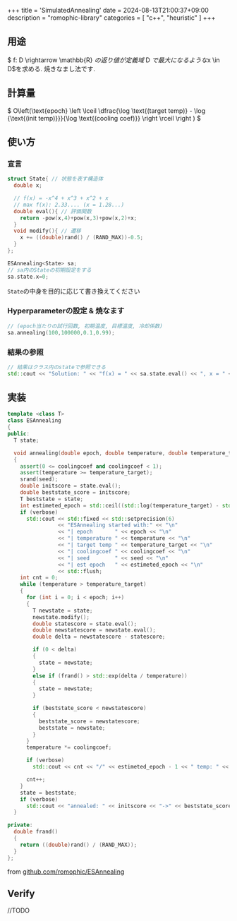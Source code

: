 +++
title = 'SimulatedAnnealing'
date = 2024-08-13T21:00:37+09:00
description = "romophic-library"
categories = [
  "c++",
  "heuristic"
]
+++
## 用途
$ f: D \rightarrow \mathbb{R} $の返り値が定義域$ D $で最大になるような$x \in D$を求める. 焼きなまし法です.

## 計算量
$ O\left(\text{epoch} \left \lceil \dfrac{\log \text{(target temp)} - \log {\text{(init  temp)}}}{\log \text{(cooling coef)}} \right \rceil \right ) $

## 使い方
### 宣言
```cpp
struct State{ // 状態を表す構造体
  double x;

  // f(x) = -x^4 + x^3 + x^2 + x
  // max f(x): 2.33.... (x = 1.28...)
  double eval(){ // 評価関数
    return -pow(x,4)+pow(x,3)+pow(x,2)+x;
  }
  void modify(){ // 遷移
    x += ((double)rand() / (RAND_MAX))-0.5;
  }
};

ESAnnealing<State> sa;
// sa内のStateの初期設定をする
sa.state.x=0;
```
`State`の中身を目的に応じて書き換えてください

### Hyperparameterの設定 & 焼なます
```cpp
// (epoch当たりの試行回数, 初期温度, 目標温度, 冷却係数)
sa.annealing(100,100000,0.1,0.99);
```

### 結果の参照
```cpp
// 結果はクラス内のstateで参照できる
std::cout << "Solution: " << "f(x) = " << sa.state.eval() << ", x = " << sa.state.x << std::endl;
```

## 実装
```cpp
template <class T>
class ESAnnealing
{
public:
  T state;

  void annealing(double epoch, double temperature, double temperature_target, double coolingcoef, unsigned int seed = 42, bool verbose = true)
  {
    assert(0 <= coolingcoef and coolingcoef < 1);
    assert(temperature >= temperature_target);
    srand(seed);
    double initscore = state.eval();
    double beststate_score = initscore;
    T beststate = state;
    int estimeted_epoch = std::ceil((std::log(temperature_target) - std::log(temperature)) / std::log(coolingcoef));
    if (verbose)
      std::cout << std::fixed << std::setprecision(6)
                << "ESAnnealing started with:" << "\n"
                << "| epoch       " << epoch << "\n"
                << "| temperature " << temperature << "\n"
                << "| target temp " << temperature_target << "\n"
                << "| coolingcoef " << coolingcoef << "\n"
                << "| seed        " << seed << "\n"
                << "| est epoch   " << estimeted_epoch << "\n"
                << std::flush;
    int cnt = 0;
    while (temperature > temperature_target)
    {
      for (int i = 0; i < epoch; i++)
      {
        T newstate = state;
        newstate.modify();
        double statescore = state.eval();
        double newstatescore = newstate.eval();
        double delta = newstatescore - statescore;

        if (0 < delta)
        {
          state = newstate;
        }
        else if (frand() > std::exp(delta / temperature))
        {
          state = newstate;
        }

        if (beststate_score < newstatescore)
        {
          beststate_score = newstatescore;
          beststate = newstate;
        }
      }
      temperature *= coolingcoef;

      if (verbose)
        std::cout << cnt << "/" << estimeted_epoch - 1 << " temp: " << temperature << " eval: " << beststate_score << std::endl;

      cnt++;
    }
    state = beststate;
    if (verbose)
      std::cout << "annealed: " << initscore << "->" << beststate_score << std::endl;
  }

private:
  double frand()
  {
    return ((double)rand() / (RAND_MAX));
  }
};
```
from [github.com/romophic/ESAnnealing](https://github.com/romophic/ESAnnealing)
## Verify
//TODO